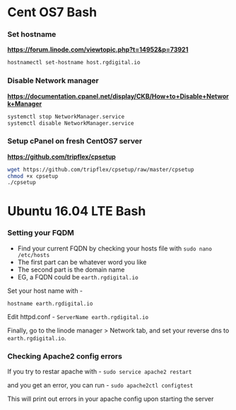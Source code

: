 # Cent OS7 Bash

### Set hostname
**https://forum.linode.com/viewtopic.php?t=14952&p=73921**
```bash
hostnamectl set-hostname host.rgdigital.io
```

### Disable Network manager
**https://documentation.cpanel.net/display/CKB/How+to+Disable+Network+Manager**
```bash
systemctl stop NetworkManager.service
systemctl disable NetworkManager.service
```

### Setup cPanel on fresh CentOS7 server
**https://github.com/tripflex/cpsetup**
```bash
wget https://github.com/tripflex/cpsetup/raw/master/cpsetup
chmod +x cpsetup
./cpsetup
```

# Ubuntu 16.04 LTE Bash

### Setting your FQDM

- Find your current FQDN by checking your hosts file with `sudo nano /etc/hosts`
- The first part can be whatever word you like
- The second part is the domain name
- EG, a FQDN could be `earth.rgdigital.io`

Set your host name with -

`hostname earth.rgdigital.io`

Edit httpd.conf -
`ServerName earth.rgdigital.io`

Finally, go to the linode manager > Network tab, and set your reverse dns to `earth.rgdigital.io`.

### Checking Apache2 config errors

If you try to restar apache with -
`sudo service apache2 restart`

and you get an error, you can run -
`sudo apache2ctl configtest`

This will print out errors in your apache config upon starting the server